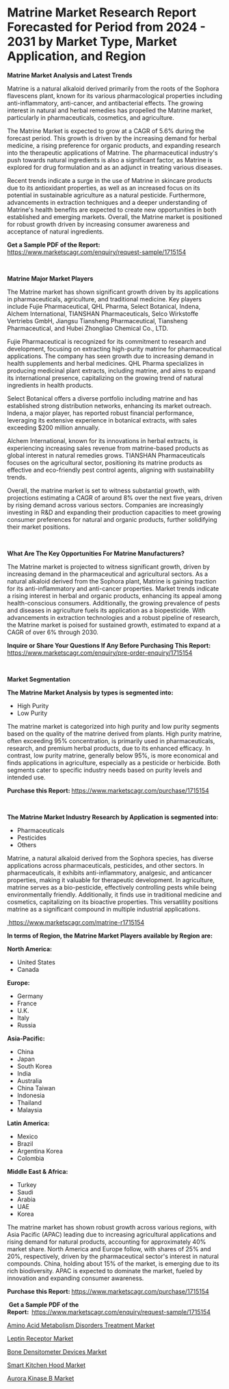 <p><h1>Matrine Market Research Report Forecasted for Period from 2024 -  2031 by Market Type, Market Application, and Region</h1></p><p><strong>Matrine Market Analysis and Latest Trends</strong></p>
<p><p>Matrine is a natural alkaloid derived primarily from the roots of the Sophora flavescens plant, known for its various pharmacological properties including anti-inflammatory, anti-cancer, and antibacterial effects. The growing interest in natural and herbal remedies has propelled the Matrine market, particularly in pharmaceuticals, cosmetics, and agriculture.</p><p>The Matrine Market is expected to grow at a CAGR of 5.6% during the forecast period. This growth is driven by the increasing demand for herbal medicine, a rising preference for organic products, and expanding research into the therapeutic applications of Matrine. The pharmaceutical industry's push towards natural ingredients is also a significant factor, as Matrine is explored for drug formulation and as an adjunct in treating various diseases.</p><p>Recent trends indicate a surge in the use of Matrine in skincare products due to its antioxidant properties, as well as an increased focus on its potential in sustainable agriculture as a natural pesticide. Furthermore, advancements in extraction techniques and a deeper understanding of Matrine's health benefits are expected to create new opportunities in both established and emerging markets. Overall, the Matrine market is positioned for robust growth driven by increasing consumer awareness and acceptance of natural ingredients.</p></p>
<p><strong>Get a Sample PDF of the Report:&nbsp;</strong> <a href="https://www.marketscagr.com/enquiry/request-sample/1715154?utm_campaign=1610&utm_medium=2&utm_source=Github&utm_content=ia&utm_term=23102024&utm_id=matrine">https://www.marketscagr.com/enquiry/request-sample/1715154</a></p>
<p>&nbsp;</p>
<p><strong>Matrine Major Market Players</strong></p>
<p><p>The Matrine market has shown significant growth driven by its applications in pharmaceuticals, agriculture, and traditional medicine. Key players include Fujie Pharmaceutical, QHL Pharma, Select Botanical, Indena, Alchem International, TIANSHAN Pharmaceuticals, Selco Wirkstoffe Vertriebs GmbH, Jiangsu Tiansheng Pharmaceutical, Tiansheng Pharmaceutical, and Hubei Zhongliao Chemical Co., LTD.</p><p>Fujie Pharmaceutical is recognized for its commitment to research and development, focusing on extracting high-purity matrine for pharmaceutical applications. The company has seen growth due to increasing demand in health supplements and herbal medicines. QHL Pharma specializes in producing medicinal plant extracts, including matrine, and aims to expand its international presence, capitalizing on the growing trend of natural ingredients in health products.</p><p>Select Botanical offers a diverse portfolio including matrine and has established strong distribution networks, enhancing its market outreach. Indena, a major player, has reported robust financial performance, leveraging its extensive experience in botanical extracts, with sales exceeding $200 million annually.</p><p>Alchem International, known for its innovations in herbal extracts, is experiencing increasing sales revenue from matrine-based products as global interest in natural remedies grows. TIANSHAN Pharmaceuticals focuses on the agricultural sector, positioning its matrine products as effective and eco-friendly pest control agents, aligning with sustainability trends.</p><p>Overall, the matrine market is set to witness substantial growth, with projections estimating a CAGR of around 8% over the next five years, driven by rising demand across various sectors. Companies are increasingly investing in R&D and expanding their production capacities to meet growing consumer preferences for natural and organic products, further solidifying their market positions.</p></p>
<p>&nbsp;</p>
<p><strong>What Are The Key Opportunities For Matrine Manufacturers?</strong></p>
<p><p>The Matrine market is projected to witness significant growth, driven by increasing demand in the pharmaceutical and agricultural sectors. As a natural alkaloid derived from the Sophora plant, Matrine is gaining traction for its anti-inflammatory and anti-cancer properties. Market trends indicate a rising interest in herbal and organic products, enhancing its appeal among health-conscious consumers. Additionally, the growing prevalence of pests and diseases in agriculture fuels its application as a biopesticide. With advancements in extraction technologies and a robust pipeline of research, the Matrine market is poised for sustained growth, estimated to expand at a CAGR of over 6% through 2030.</p></p>
<p><strong>Inquire or Share Your Questions If Any Before Purchasing This Report:</strong> <a href="https://www.marketscagr.com/enquiry/pre-order-enquiry/1715154?utm_campaign=1610&utm_medium=2&utm_source=Github&utm_content=ia&utm_term=23102024&utm_id=matrine">https://www.marketscagr.com/enquiry/pre-order-enquiry/1715154</a></p>
<p>&nbsp;</p>
<p><strong>Market Segmentation</strong></p>
<p><strong>The Matrine Market Analysis by types is segmented into:</strong></p>
<p><ul><li>High Purity</li><li>Low Purity</li></ul></p>
<p><p>The matrine market is categorized into high purity and low purity segments based on the quality of the matrine derived from plants. High purity matrine, often exceeding 95% concentration, is primarily used in pharmaceuticals, research, and premium herbal products, due to its enhanced efficacy. In contrast, low purity matrine, generally below 95%, is more economical and finds applications in agriculture, especially as a pesticide or herbicide. Both segments cater to specific industry needs based on purity levels and intended use.</p></p>
<p><strong>Purchase this Report:&nbsp;</strong><a href="https://www.marketscagr.com/purchase/1715154?utm_campaign=1610&utm_medium=2&utm_source=Github&utm_content=ia&utm_term=23102024&utm_id=matrine">https://www.marketscagr.com/purchase/1715154</a></p>
<p>&nbsp;</p>
<p><strong>The Matrine Market Industry Research by Application is segmented into:</strong></p>
<p><ul><li>Pharmaceuticals</li><li>Pesticides</li><li>Others</li></ul></p>
<p><p>Matrine, a natural alkaloid derived from the Sophora species, has diverse applications across pharmaceuticals, pesticides, and other sectors. In pharmaceuticals, it exhibits anti-inflammatory, analgesic, and anticancer properties, making it valuable for therapeutic development. In agriculture, matrine serves as a bio-pesticide, effectively controlling pests while being environmentally friendly. Additionally, it finds use in traditional medicine and cosmetics, capitalizing on its bioactive properties. This versatility positions matrine as a significant compound in multiple industrial applications.</p></p>
<p><a href="https://www.marketscagr.com/matrine-r1715154?utm_campaign=1610&utm_medium=2&utm_source=Github&utm_content=ia&utm_term=23102024&utm_id=matrine">&nbsp;https://www.marketscagr.com/matrine-r1715154</a></p>
<p><strong>In terms of Region, the Matrine Market Players available by Region are:</strong></p>
<p>
    <p> <strong> North America: </strong>
        <ul>
            <li>United States</li>
            <li>Canada</li>
        </ul>
        </p> 
    <p> <strong> Europe: </strong>
        <ul>
            <li>Germany</li>
            <li>France</li>
            <li>U.K.</li>
            <li>Italy</li>
            <li>Russia</li>
        </ul>
        </p> 
    <p> <strong> Asia-Pacific: </strong>
        <ul>
            <li>China</li>
            <li>Japan</li>
            <li>South Korea</li>
            <li>India</li>
            <li>Australia</li>
            <li>China Taiwan</li>
            <li>Indonesia</li>
            <li>Thailand</li>
            <li>Malaysia</li>
        </ul>
        </p> 
    <p> <strong> Latin America: </strong>
        <ul>
            <li>Mexico</li>
            <li>Brazil</li>
            <li>Argentina Korea</li>
            <li>Colombia</li>
        </ul>
        </p> 
    <p> <strong> Middle East & Africa: </strong>
        <ul>
            <li>Turkey</li>
            <li>Saudi</li>
            <li>Arabia</li>
            <li>UAE</li>
            <li>Korea</li>
        </ul>
    </p>
    </p>
<p><p>The matrine market has shown robust growth across various regions, with Asia Pacific (APAC) leading due to increasing agricultural applications and rising demand for natural products, accounting for approximately 40% market share. North America and Europe follow, with shares of 25% and 20%, respectively, driven by the pharmaceutical sector's interest in natural compounds. China, holding about 15% of the market, is emerging due to its rich biodiversity. APAC is expected to dominate the market, fueled by innovation and expanding consumer awareness.</p></p>
<p><strong>Purchase this Report: </strong><a href="https://www.marketscagr.com/purchase/1715154?utm_campaign=1610&utm_medium=2&utm_source=Github&utm_content=ia&utm_term=23102024&utm_id=matrine">https://www.marketscagr.com/purchase/1715154</a></p>
<p>&nbsp;<strong>Get a Sample PDF of the Report:&nbsp;&nbsp;</strong><a href="https://www.marketscagr.com/enquiry/request-sample/1715154?utm_campaign=1610&utm_medium=2&utm_source=Github&utm_content=ia&utm_term=23102024&utm_id=matrine">https://www.marketscagr.com/enquiry/request-sample/1715154</a></p>
<p><strong></strong></p>
<p><p><a href="https://www.linkedin.com/pulse/amino-acid-metabolism-disorders-treatment-market-analysis-6qpwc?utm_campaign=1610&utm_medium=2&utm_source=Github&utm_content=ia&utm_term=23102024&utm_id=matrine">Amino Acid Metabolism Disorders Treatment Market</a></p><p><a href="https://www.linkedin.com/pulse/global-leptin-receptor-market-analysis-trends-forecasts-mcywc?utm_campaign=1610&utm_medium=2&utm_source=Github&utm_content=ia&utm_term=23102024&utm_id=matrine">Leptin Receptor Market</a></p><p><a href="https://www.linkedin.com/pulse/disruption-innovation-bone-densitometer-devices-industry-market-os65e?utm_campaign=1610&utm_medium=2&utm_source=Github&utm_content=ia&utm_term=23102024&utm_id=matrine">Bone Densitometer Devices Market</a></p><p><a href="https://issuu.com/reportprime-2/docs/smart-kitchen-hood-market-size-2030_4680333dd7e30f?utm_campaign=1610&utm_medium=2&utm_source=Github&utm_content=ia&utm_term=23102024&utm_id=matrine">Smart Kitchen Hood Market</a></p><p><a href="https://www.linkedin.com/pulse/strategic-forecast-aurora-kinase-b-market-growth-trends-keqfc?utm_campaign=1610&utm_medium=2&utm_source=Github&utm_content=ia&utm_term=23102024&utm_id=matrine">Aurora Kinase B Market</a></p></p>